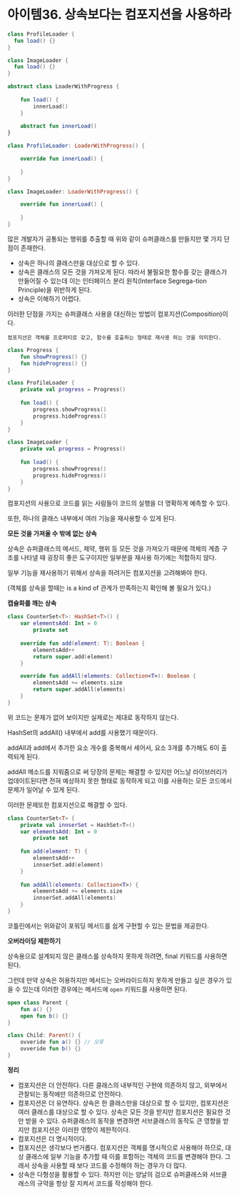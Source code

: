 # 아이템36. 상속보다는 컴포지션을 사용하라

```kotlin
class ProfileLoader {
  fun load() {}
}

class ImageLoader {
  fun load() {}
}
```

```kotlin
abstract class LoaderWithProgress {
    
    fun load() {
        innerLoad()
    }
    
    abstract fun innerLoad()
}

class ProfileLoader: LoaderWithProgress() {

    override fun innerLoad() {
        
    }
}

class ImageLoader: LoaderWithProgress() {

    override fun innerLoad() {
        
    }
}
```

많은 개발자가 공통되는 행위를 추출할 때 위와 같이 슈퍼클래스를 만들지만 몇 가지 단점이 존재한다.

- 상속은 하나의 클래스만을 대상으로 할 수 있다.
- 상속은 클래스의 모든 것을 가져오게 된다. 따라서 불필요한 함수를 갖는 클래스가 만들어질 수 있는데 이는 인터페이스 분리 원칙(Interface Segrega-tion Principle)을 위반하게 된다.
- 상속은 이해하기 어렵다.

이러한 단점을 가지는 슈퍼클래스 사용을 대신하는 방법이 컴포지션(Composition)이다.

`컴포지션은 객체를 프로퍼티로 갖고, 함수를 호출하는 형태로 재사용 하는 것을 의미한다.`

```kotlin
class Progress {
    fun showProgress() {}
    fun hideProgress() {}
}

class ProfileLoader {
    private val progress = Progress()
            
    fun load() {
        progress.showProgress()
        progress.hideProgress()
    }
}

class ImageLoader {
    private val progress = Progress()
    
    fun load() {
        progress.showProgress()
        progress.hideProgress()
    }
}
```

컴포지션의 사용으로 코드를 읽는 사람들이 코드의 실행을 더 명확하게 예측할 수 있다.

또한, 하나의 클래스 내부에서 여러 기능을 재사용할 수 있게 된다.

**모든 것을 가져올 수 밖에 없는 상속**

상속은 슈퍼클래스의 메서드, 제약, 행위 등 모든 것을 가져오기 때문에 객체의 계층 구조를 나타낼 때 굉장히 좋은 도구이지만 일부분을 재사용 하기에는 적합하지 않다.

일부 기능을 재사용하기 위해서 상속을 하려거든 컴포지션을 고려해봐야 한다.

(객체를 상속을 할때는 is a kind of 관계가 만족하는지 확인해 볼 필요가 있다.)

**캡슐화를 깨는 상속**

```kotlin
class CounterSet<T>: HashSet<T>() {
    var elementsAdd: Int = 0
        private set
    
    override fun add(element: T): Boolean {
        elementsAdd++
        return super.add(element)
    }

    override fun addAll(elements: Collection<T>): Boolean {
        elementsAdd += elements.size
        return super.addAll(elements)
    }
}
```

위 코드는 문제가 없어 보이지만 실제로는 제대로 동작하지 않는다.

HashSet의 addAll() 내부에서 add를 사용했기 때문이다.

addAll과 add에서 추가한 요소 개수를 중복해서 세어서, 요소 3개를 추가해도 6이 출력되게 된다.

addAll 메소드를 지워줌으로 써 당장의 문제는 해결할 수 있지만 어느날 라이브러리가 업데이트된다면 전혀 예상하지 못한 형태로 동작하게 되고 이를 사용하는 모든 코드에서 문제가 일어날 수 있게 된다.

이러한 문제또한 컴포지션으로 해결할 수 있다.

```kotlin
class CounterSet<T> {
    private val innserSet = HashSet<T>()
    var elementsAdd: Int = 0
        private set
    
    fun add(element: T) {
        elementsAdd++
        innserSet.add(element)
    }
    
    fun addAll(elements: Collection<T>) {
        elementsAdd += elements.size
        innserSet.addAll(elements)
    }
}
```

코틀린에서는 위와같이 포워딩 메서드를 쉽게 구현할 수 있는 문법을 제공한다.

**오버라이딩 제한하기**

상속용으로 설계되지 않은 클래스를 상속하지 못하게 하려면, final 키워드를 사용하면 된다.

그런데 만약 상속은 허용하지만 메서드는 오버라이드하지 못하게 만들고 싶은 경우가 있을 수 있는데 이러한 경우에는 메서드에 `open` 키워드를 사용하면 된다.

```kotlin
open class Parent {
	fun a() {}
	open fun b() {}
}

class Child: Parent() {
	ovveride fun a() {} // 오류
	ovveride fun b() {}
}
```

**정리**

- 컴포지션은 더 안전하다. 다른 클래스의 내부적인 구현에 의존하지 않고, 외부에서 관찰되는 동작에만 의존하므로 안전하다.
- 컴포지션은 더 유연하다. 상속은 한 클래스만을 대상으로 할 수 있지만, 컴포지션은 여러 클래스를 대상으로 할 수 있다. 상속은 모든 것을 받지만 컴포지션은 필요한 것만 받을 수 있다. 슈퍼클래스의 동작을 변경하면 서브클래스의 동작도 큰 영향을 받지만 컴포지션은 이러한 영향이 제한적이다.
- 컴포지션은 더 명시적이다.
- 컴포지션은 생각보다 번거롭다. 컴포지션은 객체를 명시적으로 사용해야 하므로, 대상 클래스에 일부 기능을 추가할 때 이를 포함하는 객체의 코드를 변경해야 한다. 그래서 상속을 사용할 때 보다 코드를 수정해야 하는 경우가 더 많다.
- 상속은 다형성을 활용할 수 있다. 하지만 이는 양날의 검으로 슈퍼클래스와 서브클래스의 규약을 항상 잘 지켜서 코드를 작성해야 한다.